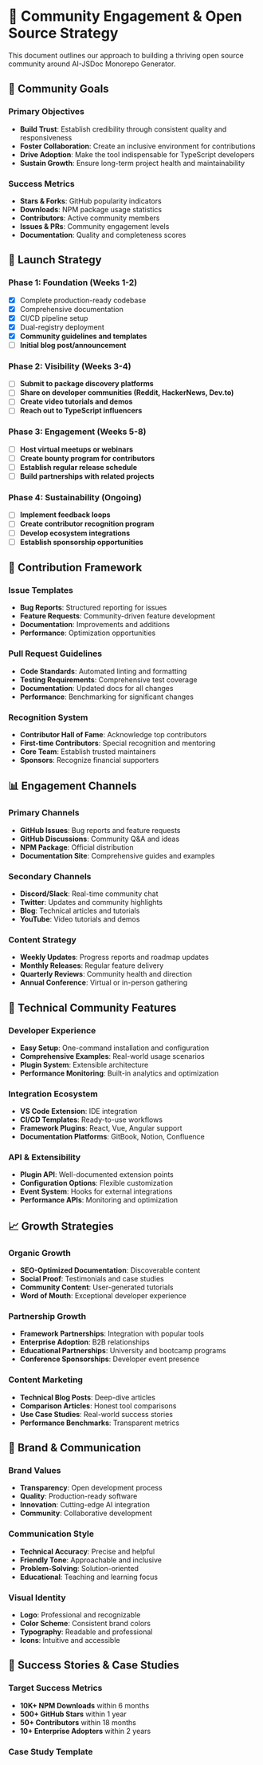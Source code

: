# 🌟 Community Engagement & Open Source Strategy

This document outlines our approach to building a thriving open source community around AI-JSDoc Monorepo Generator.

## 🎯 Community Goals

### Primary Objectives

- **Build Trust**: Establish credibility through consistent quality and responsiveness
- **Foster Collaboration**: Create an inclusive environment for contributions
- **Drive Adoption**: Make the tool indispensable for TypeScript developers
- **Sustain Growth**: Ensure long-term project health and maintainability

### Success Metrics

- **Stars & Forks**: GitHub popularity indicators
- **Downloads**: NPM package usage statistics
- **Contributors**: Active community members
- **Issues & PRs**: Community engagement levels
- **Documentation**: Quality and completeness scores

## 📢 Launch Strategy

### Phase 1: Foundation (Weeks 1-2)

- [x] Complete production-ready codebase
- [x] Comprehensive documentation
- [x] CI/CD pipeline setup
- [x] Dual-registry deployment
- [x] **Community guidelines and templates**
- [ ] **Initial blog post/announcement**

### Phase 2: Visibility (Weeks 3-4)

- [ ] **Submit to package discovery platforms**
- [ ] **Share on developer communities (Reddit, HackerNews, Dev.to)**
- [ ] **Create video tutorials and demos**
- [ ] **Reach out to TypeScript influencers**

### Phase 3: Engagement (Weeks 5-8)

- [ ] **Host virtual meetups or webinars**
- [ ] **Create bounty program for contributors**
- [ ] **Establish regular release schedule**
- [ ] **Build partnerships with related projects**

### Phase 4: Sustainability (Ongoing)

- [ ] **Implement feedback loops**
- [ ] **Create contributor recognition program**
- [ ] **Develop ecosystem integrations**
- [ ] **Establish sponsorship opportunities**

## 🤝 Contribution Framework

### Issue Templates

- **Bug Reports**: Structured reporting for issues
- **Feature Requests**: Community-driven feature development
- **Documentation**: Improvements and additions
- **Performance**: Optimization opportunities

### Pull Request Guidelines

- **Code Standards**: Automated linting and formatting
- **Testing Requirements**: Comprehensive test coverage
- **Documentation**: Updated docs for all changes
- **Performance**: Benchmarking for significant changes

### Recognition System

- **Contributor Hall of Fame**: Acknowledge top contributors
- **First-time Contributors**: Special recognition and mentoring
- **Core Team**: Establish trusted maintainers
- **Sponsors**: Recognize financial supporters

## 📊 Engagement Channels

### Primary Channels

- **GitHub Issues**: Bug reports and feature requests
- **GitHub Discussions**: Community Q&A and ideas
- **NPM Package**: Official distribution
- **Documentation Site**: Comprehensive guides and examples

### Secondary Channels

- **Discord/Slack**: Real-time community chat
- **Twitter**: Updates and community highlights
- **Blog**: Technical articles and tutorials
- **YouTube**: Video tutorials and demos

### Content Strategy

- **Weekly Updates**: Progress reports and roadmap updates
- **Monthly Releases**: Regular feature delivery
- **Quarterly Reviews**: Community health and direction
- **Annual Conference**: Virtual or in-person gathering

## 🔧 Technical Community Features

### Developer Experience

- **Easy Setup**: One-command installation and configuration
- **Comprehensive Examples**: Real-world usage scenarios
- **Plugin System**: Extensible architecture
- **Performance Monitoring**: Built-in analytics and optimization

### Integration Ecosystem

- **VS Code Extension**: IDE integration
- **CI/CD Templates**: Ready-to-use workflows
- **Framework Plugins**: React, Vue, Angular support
- **Documentation Platforms**: GitBook, Notion, Confluence

### API & Extensibility

- **Plugin API**: Well-documented extension points
- **Configuration Options**: Flexible customization
- **Event System**: Hooks for external integrations
- **Performance APIs**: Monitoring and optimization

## 📈 Growth Strategies

### Organic Growth

- **SEO-Optimized Documentation**: Discoverable content
- **Social Proof**: Testimonials and case studies
- **Community Content**: User-generated tutorials
- **Word of Mouth**: Exceptional developer experience

### Partnership Growth

- **Framework Partnerships**: Integration with popular tools
- **Enterprise Adoption**: B2B relationships
- **Educational Partnerships**: University and bootcamp programs
- **Conference Sponsorships**: Developer event presence

### Content Marketing

- **Technical Blog Posts**: Deep-dive articles
- **Comparison Articles**: Honest tool comparisons
- **Use Case Studies**: Real-world success stories
- **Performance Benchmarks**: Transparent metrics

## 🎨 Brand & Communication

### Brand Values

- **Transparency**: Open development process
- **Quality**: Production-ready software
- **Innovation**: Cutting-edge AI integration
- **Community**: Collaborative development

### Communication Style

- **Technical Accuracy**: Precise and helpful
- **Friendly Tone**: Approachable and inclusive
- **Problem-Solving**: Solution-oriented
- **Educational**: Teaching and learning focus

### Visual Identity

- **Logo**: Professional and recognizable
- **Color Scheme**: Consistent brand colors
- **Typography**: Readable and professional
- **Icons**: Intuitive and accessible

## 🚀 Success Stories & Case Studies

### Target Success Metrics

- **10K+ NPM Downloads** within 6 months
- **500+ GitHub Stars** within 1 year
- **50+ Contributors** within 18 months
- **10+ Enterprise Adopters** within 2 years

### Case Study Template
